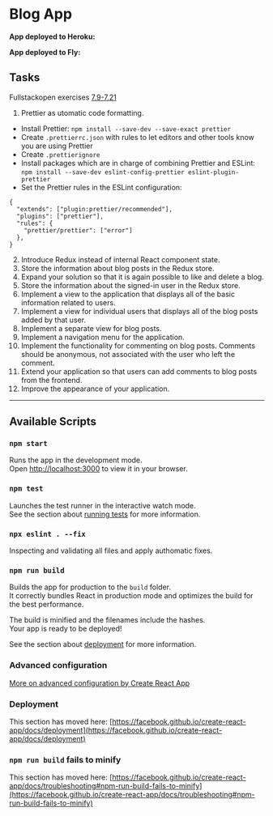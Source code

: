 # Blog App

**App deployed to Heroku:**

**App deployed to Fly:**

## Tasks

Fullstackopen exercises [7.9-7.21](https://fullstackopen.com/en/part7/exercises_extending_the_bloglist#exercises-7-9-7-21)

1. Prettier as utomatic code formatting.
- Install Prettier: `npm install --save-dev --save-exact prettier`
- Create `.prettierrc.json` with rules to let editors and other tools know you are using Prettier
- Create `.prettierignore`
- Install packages which are in charge of combining Prettier and ESLint: `npm install --save-dev eslint-config-prettier eslint-plugin-prettier`
- Set the Prettier rules in the ESLint configuration:
```
{
  "extends": ["plugin:prettier/recommended"],
  "plugins": ["prettier"],
  "rules": {
    "prettier/prettier": ["error"]
  },
}
```

2. Introduce Redux instead of internal React component state.
3. Store the information about blog posts in the Redux store.
4. Expand your solution so that it is again possible to like and delete a blog.
5. Store the information about the signed-in user in the Redux store.
6. Implement a view to the application that displays all of the basic information related to users.
7. Implement a view for individual users that displays all of the blog posts added by that user.
8. Implement a separate view for blog posts.
9. Implement a navigation menu for the application.
10. Implement the functionality for commenting on blog posts. Comments should be anonymous, not associated with the user who left the comment.
11. Extend your application so that users can add comments to blog posts from the frontend.
12. Improve the appearance of your application.

---

## Available Scripts

### `npm start`

Runs the app in the development mode.\
Open [http://localhost:3000](http://localhost:3000) to view it in your browser.

### `npm test`

Launches the test runner in the interactive watch mode.\
See the section about [running tests](https://facebook.github.io/create-react-app/docs/running-tests) for more information.

### `npx eslint . --fix`

Inspecting and validating all files and apply authomatic fixes.

### `npm run build`

Builds the app for production to the `build` folder.\
It correctly bundles React in production mode and optimizes the build for the best performance.

The build is minified and the filenames include the hashes.\
Your app is ready to be deployed!

See the section about [deployment](https://facebook.github.io/create-react-app/docs/deployment) for more information.

### Advanced configuration

[More on advanced configuration by Create React App](https://facebook.github.io/create-react-app/docs/advanced-configuration)

### Deployment

This section has moved here: [https://facebook.github.io/create-react-app/docs/deployment](https://facebook.github.io/create-react-app/docs/deployment)

### `npm run build` fails to minify

This section has moved here: [https://facebook.github.io/create-react-app/docs/troubleshooting#npm-run-build-fails-to-minify](https://facebook.github.io/create-react-app/docs/troubleshooting#npm-run-build-fails-to-minify)
